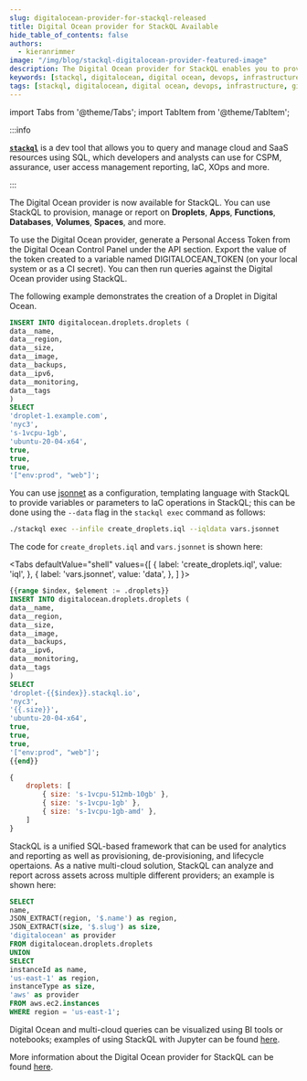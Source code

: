 ```yaml
---
slug: digitalocean-provider-for-stackql-released
title: Digital Ocean provider for StackQL Available
hide_table_of_contents: false
authors:	
  - kieranrimmer
image: "/img/blog/stackql-digitalocean-provider-featured-image"
description: The Digital Ocean provider for StackQL enables you to provision, query and manage Digital Ocean assets using StackQL SQL.
keywords: [stackql, digitalocean, digital ocean, devops, infrastructure, github actions, cloud security, CI/CD]
tags: [stackql, digitalocean, digital ocean, devops, infrastructure, github actions, cloud security, CI/CD]
---
```


import Tabs from '@theme/Tabs';
import TabItem from '@theme/TabItem';

:::info

[__`stackql`__](https://github.com/stackql/stackql) is a dev tool that allows you to query and manage cloud and SaaS resources using SQL, which developers and analysts can use for CSPM, assurance, user access management reporting, IaC, XOps and more.

:::

The Digital Ocean provider is now available for StackQL.  You can use StackQL to provision, manage or report on __Droplets__, __Apps__, __Functions__, __Databases__, __Volumes__, __Spaces__, and more.  

To use the Digital Ocean provider, generate a Personal Access Token from the Digital Ocean Control Panel under the API section.  Export the value of the token created to a variable named DIGITALOCEAN_TOKEN (on your local system or as a CI secret).  You can then run queries against the Digital Ocean provider using StackQL.  

The following example demonstrates the creation of a Droplet in Digital Ocean.  

```sql
INSERT INTO digitalocean.droplets.droplets ( 
data__name, 
data__region, 
data__size, 
data__image, 
data__backups, 
data__ipv6, 
data__monitoring, 
data__tags 
) 
SELECT 
'droplet-1.example.com', 
'nyc3', 
's-1vcpu-1gb', 
'ubuntu-20-04-x64', 
true, 
true, 
true, 
'["env:prod", "web"]';
```

You can use [jsonnet](https://jsonnet.org/) as a configuration, templating language with StackQL to provide variables or parameters to IaC operations in StackQL; this can be done using the `--data` flag in the `stackql exec` command as follows:  

```bash
./stackql exec --infile create_droplets.iql --iqldata vars.jsonnet
```

The code for `create_droplets.iql` and `vars.jsonnet` is shown here:  

<Tabs
  defaultValue="shell"
  values={[
    { label: 'create_droplets.iql', value: 'iql', },
    { label: 'vars.jsonnet', value: 'data', },
  ]
}>
<TabItem value="iql">

```sql
{{range $index, $element := .droplets}}
INSERT INTO digitalocean.droplets.droplets ( 
data__name, 
data__region, 
data__size, 
data__image, 
data__backups, 
data__ipv6, 
data__monitoring, 
data__tags 
) 
SELECT 
'droplet-{{$index}}.stackql.io', 
'nyc3', 
'{{.size}}', 
'ubuntu-20-04-x64', 
true, 
true, 
true, 
'["env:prod", "web"]';
{{end}}
```
</TabItem>
<TabItem value="data">

```javascript
{
	droplets: [
		{ size: 's-1vcpu-512mb-10gb' },
		{ size: 's-1vcpu-1gb' },
		{ size: 's-1vcpu-1gb-amd' },
	]
}
```
</TabItem>
</Tabs>

StackQL is a unified SQL-based framework that can be used for analytics and reporting as well as provisioning, de-provisioning, and lifecycle opertaions.  As a native multi-cloud solution, StackQL can analyze and report across assets across multiple different providers; an example is shown here:  

```sql
SELECT 
name, 
JSON_EXTRACT(region, '$.name') as region, 
JSON_EXTRACT(size, '$.slug') as size,
'digitalocean' as provider
FROM digitalocean.droplets.droplets
UNION
SELECT
instanceId as name,
'us-east-1' as region,
instanceType as size,
'aws' as provider
FROM aws.ec2.instances 
WHERE region = 'us-east-1';
```

Digital Ocean and multi-cloud queries can be visualized using BI tools or notebooks; examples of using StackQL with Jupyter can be found [here](https://stackql.io/blog/cloud-security-and-inventory-analysis-with-stackql-and-jupyter).

More information about the Digital Ocean provider for StackQL can be found [here](https://digitalocean.stackql.io/providers/digitalocean/).  
